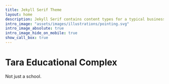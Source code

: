 ```yaml
---
title: Jekyll Serif Theme
layout: home
description: Jekyll Serif contains content types for a typical business website. The theme is fully responsive, blazing fast and artfully illustrated.
intro_image: "assets/images/illustrations/pointing.svg"
intro_image_absolute: true
intro_image_hide_on_mobile: true
show_call_box: true
---
```


# Tara Educational Complex

Not just a school.
